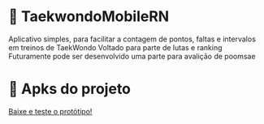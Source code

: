 # 🥋 TaekwondoMobileRN
Aplicativo simples, para facilitar a contagem de pontos, faltas e intervalos em treinos de TaekWondo
Voltado para parte de lutas e ranking
Futuramente pode ser desenvolvido uma parte para avalição de poomsae

# 📲 Apks do projeto 
<a href= "https://drive.google.com/file/d/1bu512do0SSRtnFYO84QdahDaVE9R3g0P/view?usp=sharing">Baixe e teste o protótipo! </a>
